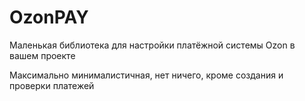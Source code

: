 # OzonPAY
Маленькая библиотека для настройки платёжной системы Ozon в вашем проекте

Максимально минималистичная, нет ничего, кроме создания и проверки платежей
